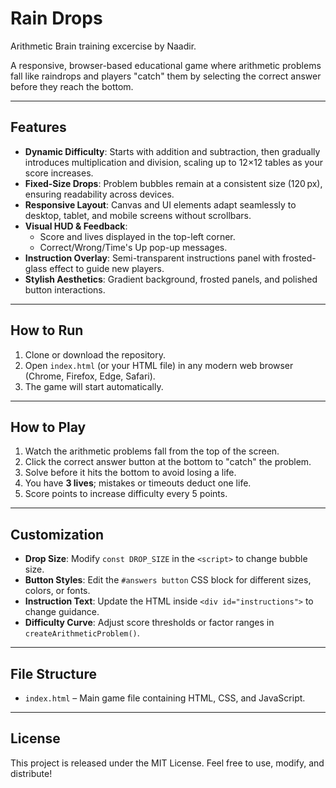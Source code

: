 # Rain Drops

Arithmetic Brain training excercise by Naadir.

A responsive, browser-based educational game where arithmetic problems fall like raindrops and players "catch" them by selecting the correct answer before they reach the bottom.

---

## Features

- **Dynamic Difficulty**: Starts with addition and subtraction, then gradually introduces multiplication and division, scaling up to 12×12 tables as your score increases.
- **Fixed-Size Drops**: Problem bubbles remain at a consistent size (120 px), ensuring readability across devices.
- **Responsive Layout**: Canvas and UI elements adapt seamlessly to desktop, tablet, and mobile screens without scrollbars.
- **Visual HUD & Feedback**:
  - Score and lives displayed in the top-left corner.
  - Correct/Wrong/Time's Up pop-up messages.
- **Instruction Overlay**: Semi-transparent instructions panel with frosted-glass effect to guide new players.
- **Stylish Aesthetics**: Gradient background, frosted panels, and polished button interactions.

---

## How to Run

1. Clone or download the repository.
2. Open `index.html` (or your HTML file) in any modern web browser (Chrome, Firefox, Edge, Safari).
3. The game will start automatically.

---

## How to Play

1. Watch the arithmetic problems fall from the top of the screen.
2. Click the correct answer button at the bottom to "catch" the problem.
3. Solve before it hits the bottom to avoid losing a life.
4. You have **3 lives**; mistakes or timeouts deduct one life.
5. Score points to increase difficulty every 5 points.

---

## Customization

- **Drop Size**: Modify `const DROP_SIZE` in the `<script>` to change bubble size.
- **Button Styles**: Edit the `#answers button` CSS block for different sizes, colors, or fonts.
- **Instruction Text**: Update the HTML inside `<div id="instructions">` to change guidance.
- **Difficulty Curve**: Adjust score thresholds or factor ranges in `createArithmeticProblem()`.

---

## File Structure

- `index.html` – Main game file containing HTML, CSS, and JavaScript.

---

## License

This project is released under the MIT License. Feel free to use, modify, and distribute!

